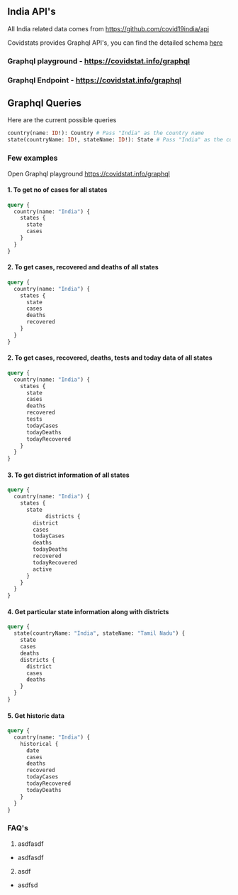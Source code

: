 ## India API's
All India related data comes from https://github.com/covid19india/api

Covidstats provides Graphql API's, you can find the detailed schema [here](https://github.com/COVID19-SARS-CoV-2/web-covid-api/blob/master/graphql_schema.md)

### Graphql playground - https://covidstat.info/graphql
### Graphql Endpoint - https://covidstat.info/graphql

## Graphql Queries 
Here are the current possible queries
```graphql
country(name: ID!): Country # Pass "India" as the country name
state(countryName: ID!, stateName: ID!): State # Pass "India" as the country name and the state name you want
```
### Few examples
Open Graphql playground https://covidstat.info/graphql
#### 1. To get no of cases for all states
```graphql
query {
  country(name: "India") {
    states {
      state
      cases
    }
  }
}
```
#### 2. To get cases, recovered and deaths of all states 
```graphql
query {
  country(name: "India") {
    states {
      state
      cases
      deaths
      recovered
    }
  }
}
```
#### 2. To get cases, recovered, deaths, tests and today data of all states 
```graphql
query {
  country(name: "India") {
    states {
      state
      cases
      deaths
      recovered
      tests
      todayCases
      todayDeaths
      todayRecovered
    }
  }
}
```
#### 3. To get district information of all states 
```graphql
query {
  country(name: "India") {
    states {
      state
			districts {
        district
        cases
        todayCases
        deaths
        todayDeaths
        recovered
        todayRecovered
        active
      }
    }
  }
}
```
#### 4. Get particular state information along with districts 
```graphql
query {
  state(countryName: "India", stateName: "Tamil Nadu") {
    state
    cases
    deaths
    districts {
      district
      cases
      deaths
    }
  }
}
```
#### 5. Get historic data 
```graphql
query {
  country(name: "India") {
    historical {
      date
      cases
      deaths
      recovered
      todayCases
      todayRecovered
      todayDeaths
    }
  }
}
```

### FAQ's
1. asdfasdf
- asdfasdf
2. asdf
- asdfsd
